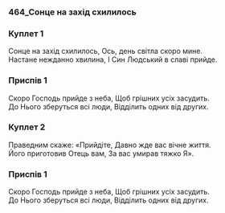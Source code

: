 ### 464_Сонце на захід схилилось
### Куплет 1
Сонце на захід схилилось, Ось, день світла скоро мине.<br/>Настане нежданно хвилина, І Син Людський в славі прийде.
### Приспів 1
Скоро Господь прийде з неба, Щоб грішних усіх засудить.<br/>До Нього зберуться всі люди, Відділить одних від других.
### Куплет 2
Праведним скаже: «Прийдіте, Давно жде вас вічне життя. <br/>Його приготовив Отець вам, За вас умирав тяжко Я».
### Приспів 1
Скоро Господь прийде з неба, Щоб грішних усіх засудить.<br/>До Нього зберуться всі люди, Відділить одних від других.
